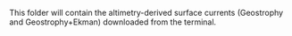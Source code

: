 This folder will contain the altimetry-derived surface currents (Geostrophy and Geostrophy+Ekman) downloaded from the terminal.
